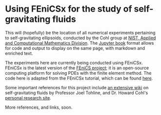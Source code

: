 # Using FEniCSx for the study of self-gravitating fluids

This will (hopefully) be the location of all numerical experiments pertaining to self-gravitating ellipsoids, conducted by the Cohl group at [NIST, Applied and Computational Mathematics Division](https://www.nist.gov/itl/math). The [Jupyter book](https://jupyterbook.org/en/stable/intro.html) format allows for code and output to display on the same page, with markdown and enriched text.

The experiments here are currently being conducted using FEniCSx. FEniCSx is the latest version of the [FEniCS project](https://fenicsproject.org/); it is an open-source computing platform for solving PDEs with the finite element method. The code here is adapted from the FEniCSx tutorial, which can be found [here](https://jorgensd.github.io/dolfinx-tutorial/). 

Some important references for this project include [an extensive wiki](https://tohline.education/SelfGravitatingFluids/index.php/Main_Page) on self-gravitating fluids by Professor Joel Tohline, and Dr. Howard Cohl's [personal research site](http://hcohl.sdf.org/).

More references, and links, soon.

```{tableofcontents}
```
